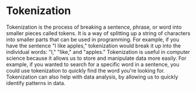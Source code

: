 # Tokenization

Tokenization is the process of breaking a sentence, phrase, or word into smaller pieces called tokens. It is a way of splitting up a string of characters into smaller parts that can be used in programming. For example, if you have the sentence "I like apples," tokenization would break it up into the individual words: "I," "like," and "apples." Tokenization is useful in computer science because it allows us to store and manipulate data more easily. For example, if you wanted to search for a specific word in a sentence, you could use tokenization to quickly find the word you're looking for. Tokenization can also help with data analysis, by allowing us to quickly identify patterns in data.
